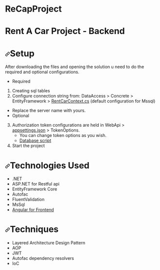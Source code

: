 # ReCapProject
# Rent A Car Project - Backend

<div id="user-content-setup">
<h1><a id="user-content-setup" class="anchor" aria-hidden="true" href="#setup"><svg class="octicon octicon-link" viewBox="0 0 16 16" version="1.1" width="16" height="16" aria-hidden="true"><path fill-rule="evenodd" d="M7.775 3.275a.75.75 0 001.06 1.06l1.25-1.25a2 2 0 112.83 2.83l-2.5 2.5a2 2 0 01-2.83 0 .75.75 0 00-1.06 1.06 3.5 3.5 0 004.95 0l2.5-2.5a3.5 3.5 0 00-4.95-4.95l-1.25 1.25zm-4.69 9.64a2 2 0 010-2.83l2.5-2.5a2 2 0 012.83 0 .75.75 0 001.06-1.06 3.5 3.5 0 00-4.95 0l-2.5 2.5a3.5 3.5 0 004.95 4.95l1.25-1.25a.75.75 0 00-1.06-1.06l-1.25 1.25a2 2 0 01-2.83 0z"></path></svg></a>Setup</h1>
<p>After downloading the files and opening the solution u need to do the required and optional configurations.</p>
<ul>
<li>Required</li>
</ul>
<ol>
<li>Creating sql tables </li>
<li>Configure connection string from: DataAccess &gt; Concrete &gt; EntityFramework &gt; <a href="https://github.com/vlcnevl/ReCapProject/tree/main/DataAccess/Concrete/EntityFramework/Context/RentACarContext.cs">RentCarContext.cs</a> (default configuration for Mssql)</li>
</ol>
<ul>
<li>Replace the server name with yours.</li>
<li>Optional</li>
</ul>
<ol start="3">
<li>Authorization token configurations are held in WebApi &gt; <a href="https://github.com/vlcnevl/ReCapProject/blob/main/WebAPI/appsettings.json">appsettings.json</a> &gt; TokenOptions.
<ul>
<li>You can change token options as you wish.</li>
</ul>
    <ul>
  <li><a href="https://github.com/vlcnevl/ReCapProject/blob/main/RentACarDb.sql">Database script</a></li>
  </ul>
</li>
<li>Start the project</li>
</ol>
</div>

<div id="user-content-technologies">
<h1><a id="user-content-technologies-used" class="anchor" aria-hidden="true" href="#technologies-used"><svg class="octicon octicon-link" viewBox="0 0 16 16" version="1.1" width="16" height="16" aria-hidden="true"><path fill-rule="evenodd" d="M7.775 3.275a.75.75 0 001.06 1.06l1.25-1.25a2 2 0 112.83 2.83l-2.5 2.5a2 2 0 01-2.83 0 .75.75 0 00-1.06 1.06 3.5 3.5 0 004.95 0l2.5-2.5a3.5 3.5 0 00-4.95-4.95l-1.25 1.25zm-4.69 9.64a2 2 0 010-2.83l2.5-2.5a2 2 0 012.83 0 .75.75 0 001.06-1.06 3.5 3.5 0 00-4.95 0l-2.5 2.5a3.5 3.5 0 004.95 4.95l1.25-1.25a.75.75 0 00-1.06-1.06l-1.25 1.25a2 2 0 01-2.83 0z"></path></svg></a>Technologies Used</h1>
<ul>
<li>.NET</li>
<li>ASP.NET for Restful api</li>
<li>EntityFramework Core</li>
<li>Autofac</li>
<li>FluentValidation</li>
<li>MsSql</li>
<li><a href="https://github.com/vlcnevl/ReCapProjectFrontend">Angular for Frontend</a></li>
</ul>
</div>

<div id="user-content-techniques">
<h1><a id="user-content-techniques" class="anchor" aria-hidden="true" href="#techniques"><svg class="octicon octicon-link" viewBox="0 0 16 16" version="1.1" width="16" height="16" aria-hidden="true"><path fill-rule="evenodd" d="M7.775 3.275a.75.75 0 001.06 1.06l1.25-1.25a2 2 0 112.83 2.83l-2.5 2.5a2 2 0 01-2.83 0 .75.75 0 00-1.06 1.06 3.5 3.5 0 004.95 0l2.5-2.5a3.5 3.5 0 00-4.95-4.95l-1.25 1.25zm-4.69 9.64a2 2 0 010-2.83l2.5-2.5a2 2 0 012.83 0 .75.75 0 001.06-1.06 3.5 3.5 0 00-4.95 0l-2.5 2.5a3.5 3.5 0 004.95 4.95l1.25-1.25a.75.75 0 00-1.06-1.06l-1.25 1.25a2 2 0 01-2.83 0z"></path></svg></a>Techniques</h1>
<ul>
<li>Layered Architecture Design Pattern</li>
<li>AOP</li>
<li>JWT</li>
<li>Autofac dependency resolvers</li>
<li>IoC</li>
</ul>
  
</div>

